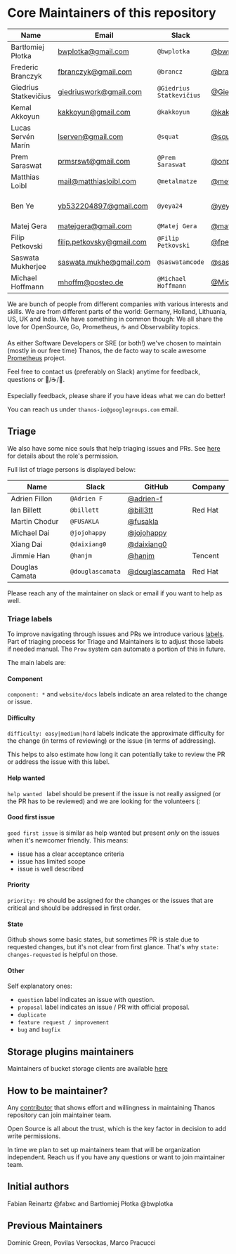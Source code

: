 # Core Maintainers of this repository

| Name                  | Email                     | Slack                    | GitHub                                             | Company             |
|-----------------------|---------------------------|--------------------------|----------------------------------------------------|---------------------|
| Bartłomiej Płotka     | bwplotka@gmail.com        | `@bwplotka`              | [@bwplotka](https://github.com/bwplotka)           | Google              |
| Frederic Branczyk     | fbranczyk@gmail.com       | `@brancz`                | [@brancz](https://github.com/brancz)               | Polar Signals       |
| Giedrius Statkevičius | giedriuswork@gmail.com    | `@Giedrius Statkevičius` | [@GiedriusS](https://github.com/GiedriusS)         | Vinted              |
| Kemal Akkoyun         | kakkoyun@gmail.com        | `@kakkoyun`              | [@kakkoyun](https://github.com/kakkoyun)           | Polar Signals       |
| Lucas Servén Marín    | lserven@gmail.com         | `@squat`                 | [@squat](https://github.com/squat)                 | Red Hat             |
| Prem Saraswat         | prmsrswt@gmail.com        | `@Prem Saraswat`         | [@onprem](https://github.com/onprem)               | Red Hat             |
| Matthias Loibl        | mail@matthiasloibl.com    | `@metalmatze`            | [@metalmatze](https://github.com/metalmatze)       | Polar Signals       |
| Ben Ye                | yb532204897@gmail.com     | `@yeya24`                | [@yeya24](https://github.com/yeya24)               | Amazon Web Services |
| Matej Gera            | matejgera@gmail.com       | `@Matej Gera`            | [@matej-g](https://github.com/matej-g)             | Coralogix           |
| Filip Petkovski       | filip.petkovsky@gmail.com | `@Filip Petkovski`       | [@fpetkovski](https://github.com/fpetkovski)       | Shopify             |
| Saswata Mukherjee     | saswata.mukhe@gmail.com   | `@saswatamcode`          | [@saswatamcode](https://github.com/saswatamcode)   | Red Hat             |
| Michael Hoffmann      | mhoffm@posteo.de          | `@Michael Hoffmann`      | [@MichaHoffmann](https://github.com/MichaHoffmann) | Aiven               |

We are bunch of people from different companies with various interests and skills. We are from different parts of the world: Germany, Holland, Lithuania, US, UK and India. We have something in common though: We all share the love for OpenSource, Go, Prometheus, :coffee: and Observability topics.

As either Software Developers or SRE (or both!) we've chosen to maintain (mostly in our free time) Thanos, the de facto way to scale awesome [Prometheus](https://prometheus.io) project.

Feel free to contact us (preferably on Slack) anytime for feedback, questions or :beers:/:coffee:/:tea:.

Especially feedback, please share if you have ideas what we can do better!

You can reach us under `thanos-io@googlegroups.com` email.

## Triage

We also have some nice souls that help triaging issues and PRs. See [here](https://docs.github.com/en/organizations/managing-access-to-your-organizations-repositories/repository-roles-for-an-organization#repository-roles-for-organizations) for details about the role's permission.

Full list of triage persons is displayed below:

| Name           | Slack            | GitHub                                             | Company |
|----------------|------------------|----------------------------------------------------|---------|
| Adrien Fillon  | `@Adrien F`      | [@adrien-f](https://github.com/adrien-f)           |         |
| Ian Billett    | `@billett`       | [@bill3tt](https://github.com/bill3tt)             | Red Hat |
| Martin Chodur  | `@FUSAKLA`       | [@fusakla](https://github.com/fusakla)             |         |
| Michael Dai    | `@jojohappy`     | [@jojohappy](https://github.com/jojohappy)         |         |
| Xiang Dai      | `@daixiang0`     | [@daixiang0](https://github.com/daixiang0)         |         |
| Jimmie Han     | `@hanjm`         | [@hanjm](https://github.com/hanjm)                 | Tencent |
| Douglas Camata | `@douglascamata` | [@douglascamata](https://github.com/douglascamata) | Red Hat |

Please reach any of the maintainer on slack or email if you want to help as well.

### Triage labels

To improve navigating through issues and PRs we introduce various [labels](https://github.com/thanos-io/thanos/issues/labels). Part of triaging process for Triage and Maintainers is to adjust those labels if needed manual. The `Prow` system can automate a portion of this in future.

The main labels are:

#### Component

`component: *` and `website/docs` labels indicate an area related to the change or issue.

#### Difficulty

`difficulty: easy|medium|hard` labels indicate the approximate difficulty for the change (in terms of reviewing) or the issue (in terms of addressing).

This helps to also estimate how long it can potentially take to review the PR or address the issue with this label.

#### Help wanted

`help wanted ` label should be present if the issue is not really assigned (or the PR has to be reviewed) and we are looking for the volunteers (:

#### Good first issue

`good first issue` is similar as help wanted but present *only* on the issues when it's newcomer friendly. This means:

* issue has a clear acceptance criteria
* issue has limited scope
* issue is well described

#### Priority

`priority: P0` should be assigned for the changes or the issues that are critical and should be addressed in first order.

#### State

Github shows some basic states, but sometimes PR is stale due to requested changes, but it's not clear from first glance. That's why `state: changes-requested` is helpful on those.

#### Other

Self explanatory ones:

* `question` label indicates an issue with question.
* `proposal` label indicates an issue / PR with official proposal.
* `duplicate`
* `feature request / improvement`
* `bug` and `bugfix`

## Storage plugins maintainers

Maintainers of bucket storage clients are available [here](docs/storage.md#supported-clients)

## How to be maintainer?

Any [contributor](CONTRIBUTING.md) that shows effort and willingness in maintaining Thanos repository can join maintainer team.

Open Source is all about the trust, which is the key factor in decision to add write permissions.

In time we plan to set up maintainers team that will be organization independent. Reach us if you have any questions or want to join maintainer team.

## Initial authors

Fabian Reinartz @fabxc and Bartłomiej Płotka @bwplotka

## Previous Maintainers

Dominic Green, Povilas Versockas, Marco Pracucci
